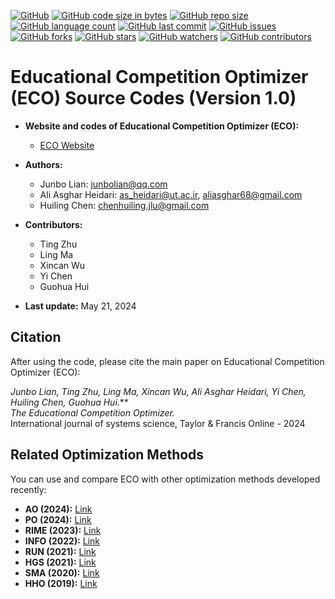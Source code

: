 [![GitHub](https://img.shields.io/github/license/aliasgharheidaricom/Educational-Competition-Optimizer)](https://github.com/aliasgharheidaricom/Educational-Competition-Optimizer/blob/main/LICENSE)
[![GitHub code size in bytes](https://img.shields.io/github/languages/code-size/aliasgharheidaricom/Educational-Competition-Optimizer)](https://github.com/aliasgharheidaricom/Educational-Competition-Optimizer)
[![GitHub repo size](https://img.shields.io/github/repo-size/aliasgharheidaricom/Educational-Competition-Optimizer)](https://github.com/aliasgharheidaricom/Educational-Competition-Optimizer)
[![GitHub language count](https://img.shields.io/github/languages/count/aliasgharheidaricom/Educational-Competition-Optimizer)](https://github.com/aliasgharheidaricom/Educational-Competition-Optimizer)
[![GitHub last commit](https://img.shields.io/github/last-commit/aliasgharheidaricom/Educational-Competition-Optimizer)](https://github.com/aliasgharheidaricom/Educational-Competition-Optimizer)
[![GitHub issues](https://img.shields.io/github/issues/aliasgharheidaricom/Educational-Competition-Optimizer)](https://github.com/aliasgharheidaricom/Educational-Competition-Optimizer/issues)
[![GitHub forks](https://img.shields.io/github/forks/aliasgharheidaricom/Educational-Competition-Optimizer)](https://github.com/aliasgharheidaricom/Educational-Competition-Optimizer/network/members)
[![GitHub stars](https://img.shields.io/github/stars/aliasgharheidaricom/Educational-Competition-Optimizer)](https://github.com/aliasgharheidaricom/Educational-Competition-Optimizer/stargazers)
[![GitHub watchers](https://img.shields.io/github/watchers/aliasgharheidaricom/Educational-Competition-Optimizer)](https://github.com/aliasgharheidaricom/Educational-Competition-Optimizer/watchers)
[![GitHub contributors](https://img.shields.io/github/contributors/aliasgharheidaricom/Educational-Competition-Optimizer)](https://github.com/aliasgharheidaricom/Educational-Competition-Optimizer/graphs/contributors)


# Educational Competition Optimizer (ECO) Source Codes (Version 1.0)

- **Website and codes of Educational Competition Optimizer (ECO):**
  - [ECO Website](http://www.aliasgharheidari.com/ECO.html)

- **Authors:**
  - Junbo Lian: [junbolian@qq.com](mailto:junbolian@qq.com)
  - Ali Asghar Heidari: [as_heidari@ut.ac.ir](mailto:as_heidari@ut.ac.ir), [aliasghar68@gmail.com](mailto:aliasghar68@gmail.com)
  - Huiling Chen: [chenhuiling.jlu@gmail.com](mailto:chenhuiling.jlu@gmail.com)

- **Contributors:**
  - Ting Zhu
  - Ling Ma
  - Xincan Wu
  - Yi Chen
  - Guohua Hui

- **Last update:** May 21, 2024

## Citation

After using the code, please cite the main paper on Educational Competition Optimizer (ECO):

**Junbo Lian, Ting Zhu, Ling Ma, Xincan Wu, Ali Asghar Heidari, Yi Chen, Huiling Chen*, Guohua Hui*.**  
*The Educational Competition Optimizer.*  
International journal of systems science, Taylor & Francis Online - 2024

## Related Optimization Methods

You can use and compare ECO with other optimization methods developed recently:

- **AO (2024):** [Link](http://www.aliasgharheidari.com/AO.html)
- **PO (2024):** [Link](http://www.aliasgharheidari.com/PO.html)
- **RIME (2023):** [Link](http://www.aliasgharheidari.com/RIME.html)
- **INFO (2022):** [Link](http://www.aliasgharheidari.com/INFO.html)
- **RUN (2021):** [Link](http://www.aliasgharheidari.com/RUN.html)
- **HGS (2021):** [Link](http://www.aliasgharheidari.com/HGS.html)
- **SMA (2020):** [Link](http://www.aliasgharheidari.com/SMA.html)
- **HHO (2019):** [Link](http://www.aliasgharheidari.com/HHO.html)
